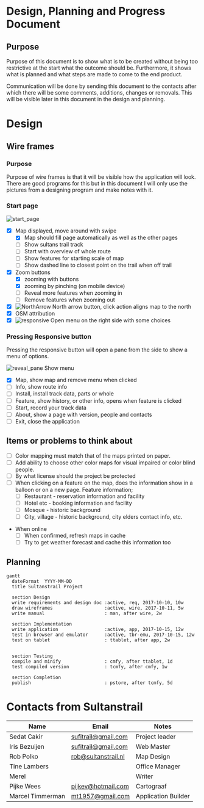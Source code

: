 <!--
[toc]
-->
# Design, Planning and Progress Document

## Purpose
Purpose of this document is to show what is to be created without being too restrictive at the start what the outcome should be. Furthermore, it shows what is planned and what steps are made to come to the end product.

Communication will be done by sending this document to the contacts after which there will be some comments, additions, changes or removals. This will be visible later in this document in the design and planning.

# Design
## Wire frames
### Purpose
Purpose of wire frames is that it will be visible how the application will look. There are good programs for this but in this document I will only use the pictures from a designing program and make notes with it.

### Start page
![start_page](https://i.imgur.com/84rx86e.png)
  * [x] Map displayed, move around with swipe
    * [x] Map should fill page automatically as well as the other pages
    * [ ] Show sultans trail track
    * [ ] Start with overview of whole route
    * [ ] Show features for starting scale of map
    * [ ] Show dashed line to closest point on the trail when off trail
  * [x] Zoom buttons
    * [x] zooming with buttons
    * [x] zooming by pinching (on mobile device)
    * [ ] Reveal more features when zooming in
    * [ ] Remove features when zooming out
  * [x] ![NorthArrow](https://i.imgur.com/YXlRYff.png) North arrow button, click action aligns map to the north
  * [x] OSM attribution
  * [x] ![responsive](https://i.imgur.com/AX1bM22.png) Open menu on the right side with some choices

### Pressing Responsive button
Pressing the responsive button will open a pane from the side to show a menu of options.

![reveal_pane](https://i.imgur.com/LdbdIDN.png) Show menu

  * [x] Map, show map and remove menu when clicked
  * [ ] Info, show route info
  * [ ] Install, install track data, parts or whole
  * [ ] Feature, show history, or other info, opens when feature is clicked
  * [ ] Start, record your track data
  * [ ] About, show a page with version, people and contacts
  * [ ] Exit, close the application

## Items or problems to think about
  * [ ] Color mapping must match that of the maps printed on paper.
  * [ ] Add ability to choose other color maps for visual impaired or color blind people.
  * [ ] By what license should the project be protected
  * [ ] When clicking on a feature on the map, does the information show in a balloon or on a new page. Feature information;
    * [ ] Restaurant - reservation information and facility
    * [ ] Hotel etc - booking information and facility
    * [ ] Mosque - historic background
    * [ ] City, village - historic background, city elders contact info, etc.
  * When online
    * [ ] When confirmed, refresh maps in cache
    * [ ] Try to get weather forecast and cache this information too

## Planning
```mermaid
gantt
  dateFormat  YYYY-MM-DD
  title Sultanstrail Project

  section Design
  write requirements and design doc :active, req, 2017-10-10, 10w
  draw wireframes                   :active, wire, 2017-10-11, 5w
  write manual                      : man, after wire, 2w

  section Implementation
  write application                 :active, app, 2017-10-15, 12w
  test in browser and emulator      :active, tbr-emu, 2017-10-15, 12w
  test on tablet                    : ttablet, after app, 2w


  section Testing
  compile and minify                : cmfy, after ttablet, 1d
  test compiled version             : tcmfy, after cmfy, 1w

  section Completion
  publish                           : pstore, after tcmfy, 5d

```


# Contacts from Sultanstrail

|Name|Email|Notes|
|----|-----|-----|
| Sedat Cakir | sufitrail@gmail.com | Project leader
| Iris Bezuijen | sufitrail@gmail.com | Web Master
| Rob Polko | rob@sultanstrail.nl | Map Design
| Tine Lambers | | Office Manager
| Merel | | Writer
| Pijke Wees | pijkev@hotmail.com | Cartograaf
| Marcel Timmerman | mt1957@gmail.com | Application Builder
